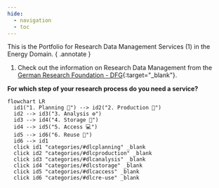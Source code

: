 ```yaml
---
hide:
  - navigation
  - toc
---
```


This is the Portfolio for Research Data Management Services (1) in the Energy Domain.
{ .annotate }

1.  Check out the information on Research Data Management from the [German Research Foundation - DFG](https://www.dfg.de/en/basics-topics/basics-and-principles-of-funding/research-data){:target="_blank"}. 


**For which step of your research process do you need a service?**

``` mermaid
flowchart LR
  id1("1. Planning 📗") --> id2("2. Production 🔧")
  id2 --> id3("3. Analysis ⚙️")
  id3 --> id4("4. Storage 💾")
  id4 --> id5("5. Access 💻")
  id5 --> id6("6. Reuse 🔁")
  id6 --> id1
  click id1 "categories/#dlcplanning" _blank
  click id2 "categories/#dlcproduction" _blank
  click id3 "categories/#dlcanalysis" _blank
  click id4 "categories/#dlcstorage" _blank
  click id5 "categories/#dlcaccess" _blank
  click id6 "categories/#dlcre-use" _blank
```

